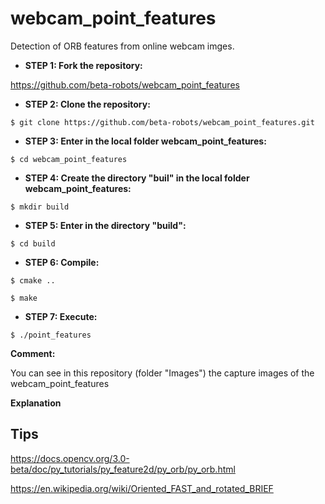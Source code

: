 # webcam_point_features

Detection of ORB features from online webcam imges.

- **STEP 1: Fork the repository:**

https://github.com/beta-robots/webcam_point_features

- **STEP 2: Clone the repository:**

`$ git clone https://github.com/beta-robots/webcam_point_features.git`

- **STEP 3: Enter in the local folder webcam_point_features:**

`$ cd webcam_point_features`

- **STEP 4: Create the directory "buil" in the local folder webcam_point_features:**

`$ mkdir build`

- **STEP 5: Enter in the directory "build":**

`$ cd build`

- **STEP 6: Compile:**

`$ cmake ..`

`$ make`

- **STEP 7: Execute:**

`$ ./point_features`

**Comment:**

You can see in this repository (folder "Images") the capture images of the webcam_point_features

**Explanation**



## Tips

https://docs.opencv.org/3.0-beta/doc/py_tutorials/py_feature2d/py_orb/py_orb.html

https://en.wikipedia.org/wiki/Oriented_FAST_and_rotated_BRIEF
